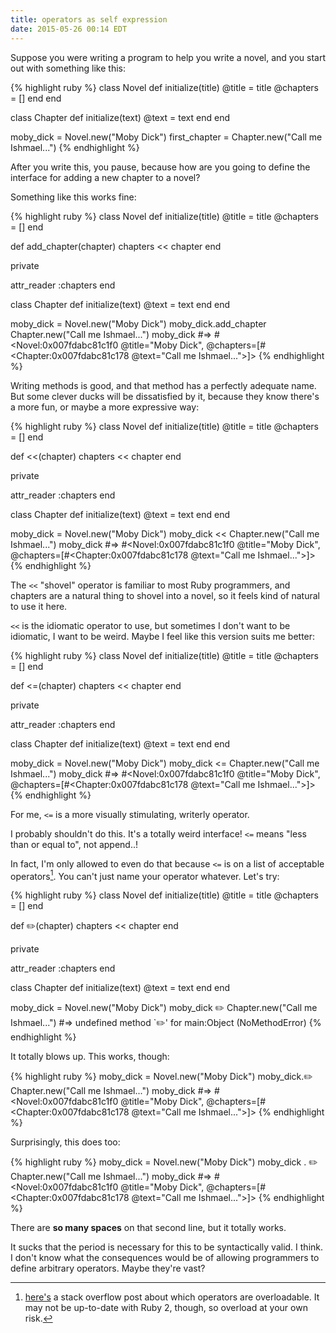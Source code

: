 ```yaml
---
title: operators as self expression
date: 2015-05-26 00:14 EDT
---
```


Suppose you were writing a program to help you write a novel, and you start out
with something like this:

{% highlight ruby %}
class Novel
  def initialize(title)
    @title = title
    @chapters = []
  end
end

class Chapter
  def initialize(text)
    @text = text
  end
end

moby_dick = Novel.new("Moby Dick")
first_chapter = Chapter.new("Call me Ishmael...")
{% endhighlight %}

After you write this, you pause, because how are you going to define the
interface for adding a new chapter to a novel?

Something like this works fine:

{% highlight ruby %}
class Novel
  def initialize(title)
    @title = title
    @chapters = []
  end

  def add_chapter(chapter)
    chapters << chapter
  end

  private

  attr_reader :chapters
end

class Chapter
  def initialize(text)
    @text = text
  end
end

moby_dick = Novel.new("Moby Dick")
moby_dick.add_chapter Chapter.new("Call me Ishmael...")
moby_dick #=> #<Novel:0x007fdabc81c1f0 @title="Moby Dick", @chapters=[#<Chapter:0x007fdabc81c178 @text="Call me Ishmael...">]>
{% endhighlight %}

Writing methods is good, and that method has a perfectly adequate name. But
some clever ducks will be dissatisfied by it, because they know there's a more
fun, or maybe a more expressive way:

{% highlight ruby %}
class Novel
  def initialize(title)
    @title = title
    @chapters = []
  end

  def <<(chapter)
    chapters << chapter
  end

  private

  attr_reader :chapters
end

class Chapter
  def initialize(text)
    @text = text
  end
end

moby_dick = Novel.new("Moby Dick")
moby_dick << Chapter.new("Call me Ishmael...")
moby_dick #=> #<Novel:0x007fdabc81c1f0 @title="Moby Dick", @chapters=[#<Chapter:0x007fdabc81c178 @text="Call me Ishmael...">]>
{% endhighlight %}

The `<<` "shovel" operator is familiar to most Ruby
programmers, and chapters are a natural thing to shovel into a novel, so it
feels kind of natural to use it here.

`<<` is the idiomatic operator to use, but sometimes I don't want to be
idiomatic, I want to be weird. Maybe I feel like this version suits me better:

{% highlight ruby %}
class Novel
  def initialize(title)
    @title = title
    @chapters = []
  end

  def <=(chapter)
    chapters << chapter
  end

  private

  attr_reader :chapters
end

class Chapter
  def initialize(text)
    @text = text
  end
end

moby_dick = Novel.new("Moby Dick")
moby_dick <= Chapter.new("Call me Ishmael...")
moby_dick #=> #<Novel:0x007fdabc81c1f0 @title="Moby Dick", @chapters=[#<Chapter:0x007fdabc81c178 @text="Call me Ishmael...">]>
{% endhighlight %}

For me, `<=` is a more visually stimulating, writerly operator.

I probably shouldn't do this. It's a totally weird interface! `<=` means "less
than or equal to", not append..!

In fact, I'm only allowed to even do that because `<=` is on a list of
acceptable operators[^thelist]. You can't just name your operator whatever. Let's try:

[^thelist]: [here's](http://stackoverflow.com/a/3331974) a stack overflow post about which operators are overloadable. It may not be up-to-date with Ruby 2, though, so overload at your own risk.

{% highlight ruby %}
class Novel
  def initialize(title)
    @title = title
    @chapters = []
  end

  def ✏️(chapter)
    chapters << chapter
  end

  private

  attr_reader :chapters
end

class Chapter
  def initialize(text)
    @text = text
  end
end

moby_dick = Novel.new("Moby Dick")
moby_dick ✏️ Chapter.new("Call me Ishmael...") #=> undefined method `✏️' for main:Object (NoMethodError)
{% endhighlight %}

It totally blows up. This works, though:

{% highlight ruby %}
moby_dick = Novel.new("Moby Dick")
moby_dick.✏️ Chapter.new("Call me Ishmael...")
moby_dick #=> #<Novel:0x007fdabc81c1f0 @title="Moby Dick", @chapters=[#<Chapter:0x007fdabc81c178 @text="Call me Ishmael...">]>
{% endhighlight %}

Surprisingly, this does too:

{% highlight ruby %}
moby_dick = Novel.new("Moby Dick")
moby_dick . ✏️ Chapter.new("Call me Ishmael...")
moby_dick #=> #<Novel:0x007fdabc81c1f0 @title="Moby Dick", @chapters=[#<Chapter:0x007fdabc81c178 @text="Call me Ishmael...">]>
{% endhighlight %}

There are **so many spaces** on that second line, but it totally works.

It sucks that the period is necessary for this to be syntactically valid. I
think. I don't know what the consequences would be of allowing programmers to
define arbitrary operators. Maybe they're vast?
